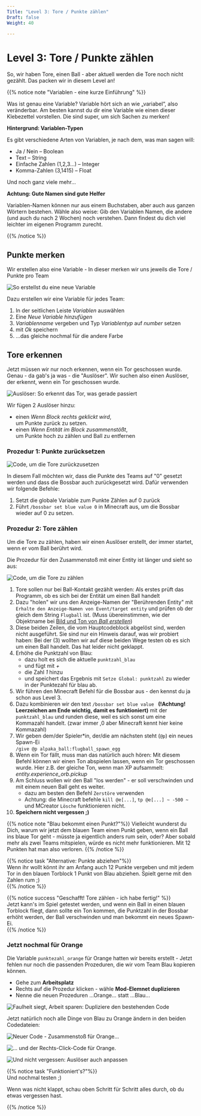 ```yaml
---
Title: "Level 3: Tore / Punkte zählen"
Draft: false
Weight: 40

---
```


# Level 3: Tore / Punkte zählen

So, wir haben Tore, einen Ball - aber aktuell werden die Tore noch nicht gezählt. Das packen wir in diesem Level an!

{{% notice note "Variablen - eine kurze Einführung" %}}

Was ist genau eine Variable? Variable hört sich an wie „variabel“, also veränderbar. Am besten kannst du dir eine Variable wie einen dieser Klebezettel vorstellen. Die sind super, um sich Sachen zu merken!

**Hintergrund: Variablen-Typen**

Es gibt verschiedene Arten von Variablen, je nach dem, was man sagen will:

- Ja / Nein – Boolean
- Text – String
- Einfache Zahlen (1,2,3…) – Integer
- Komma-Zahlen (3,1415) – Float

Und noch ganz viele mehr…

**Achtung: Gute Namen sind gute Helfer**

Variablen-Namen können nur aus einem Buchstaben, aber auch aus ganzen Wörtern bestehen. Wähle also weise: Gib den Variablen Namen, die andere (und auch du nach 2 Wochen) noch verstehen. Dann findest du dich viel leichter im eigenen Programm zurecht. 

{{% /notice %}} 

## Punkte merken

Wir erstellen also eine Variable - In dieser merken wir uns jeweils die Tore / Punkte pro Team

![So erstellst du eine neue Variable](variable-erstellen.png)

Dazu erstellen wir eine Variable für jedes Team:

1. In der seitlichen Leiste *Variablen* auswählen
2. Eine *Neue Variable hinzufügen*
3. *Variablenname* vergeben und Typ *Variablentyp* auf *number* setzen
4. mit *Ok* speichern
5. ...das gleiche nochmal für die andere Farbe

## Tore erkennen

Jetzt müssen wir nur noch erkennen, wenn ein Tor geschossen wurde. Genau - da gab's ja was - die "Auslöser". Wir suchen also einen Auslöser, der erkennt, wenn ein Tor geschossen wurde.

![Auslöser: So erkennt das Tor, was gerade passiert](torblock-ausloeser.png)  

Wir fügen 2 Auslöser hinzu:

- einen *Wenn Block rechts geklickt wird*,  
  um Punkte zurück zu setzen.
- einen *Wenn Entität im Block zusammenstößt*,  
  um Punkte hoch zu zählen und Ball zu entfernen

### Prozedur 1: Punkte zurücksetzen 

![Code, um die Tore zurückzusetzen](code-rechtsklick.png)

In diesem Fall möchten wir, dass die Punkte des Teams auf "0" gesetzt werden und dass die Bossbar auch zurückgesetzt wird. Dafür verwenden wir folgende Befehle:

1. Setzt die globale Variable zum Punkte Zählen auf 0 zurück
2. Führt `/bossbar set blue value 0` in Minecraft aus, um die Bossbar wieder auf 0 zu setzen.

### Prozedur 2: Tore zählen  

Um die Tore zu zählen, haben wir einen Auslöser erstellt, der immer startet, wenn er vom Ball berührt wird.

Die Prozedur für den Zusammenstoß mit einer Entity ist länger und sieht so aus:

![Code, um die Tore zu zählen](code-zusammenstoss-entitaet.png)

1. Tore sollen nur bei Ball-Kontakt gezählt werden: Als erstes prüft das Programm, ob es sich bei der Entität um einen Ball handelt
2. Dazu "holen" wir uns den Anzeige-Namen der "Berührenden Entity" mit `Erhalte den Anzeige-Namen von Event/target entity` und prüfen ob der gleich dem String `Flugball` ist. (Muss übereinstimmen, wie der Objektname bei [Bild und Ton von *Ball erstellen*](../02-ball-erstellen/ball-erstellen.md))
3. Diese beiden Zeilen, die vom Hauptcodeblock abgelöst sind, werden nicht ausgeführt. Sie sind nur ein Hinweis darauf, was wir probiert haben: Bei der (3) wollten wir auf diese beiden Wege testen ob es sich um einen Ball handelt. Das hat leider nicht geklappt.
4. Erhöhe die Punktzahl von Blau: 
    - dazu holt es sich die aktuelle `punktzahl_blau` 
    - und fügt mit *+* 
    - die Zahl *1* hinzu 
    - und speichert das Ergebnis mit `Setze Global: punktzahl` zu wieder in der Punktezahl für blau ab.
5. Wir führen den Minecraft Befehl für die Bossbar aus - den kennst du ja schon aus Level 3.
6. Dazu kombinieren wir den text `/bossbar set blue value ` **(!Achtung! Leerzeichen am Ende wichtig, damit es funktioniert)** mit der `punktzahl_blau` und runden diese, weil es sich sonst um eine Kommazahl handelt. (zwar immer ,0 aber Minecraft kennt hier keine Kommazahl)
7. Wir geben dem/der Spieler*in, der/die am nächsten steht (`@p`) ein neues Spawn-Ei  
    `/give @p alpaka_ball:flugball_spawn_egg`
8. Wenn ein Tor fällt, muss man das natürlich auch hören: Mit diesem Befehl können wir einen Ton abspielen lassen, wenn ein Tor geschossen wurde. Hier z.B. der gleiche Ton, wenn man XP aufsammelt: *entity.experience_orb.pickup*
9. Am Schluss wollen wir den Ball "los werden" - er soll verschwinden und mit einem neuen Ball geht es weiter.  
    - dazu am besten den Befehl `Zerstöre` verwenden
    - Achtung: die Minecraft befehle `kill @e[...]`, `tp @e[...] ~ -500 ~` und MCreator `Lösche` funktionieren nicht.
10. **Speichern nicht vergessen ;)**

{{% notice note "Blau bekommt einen Punkt?"%}}
Vielleicht wunderst du Dich, warum wir jetzt dem blauen Team einen Punkt geben, wenn ein Ball ins blaue Tor geht - müsste ja eigentlich anders rum sein, oder? 
Aber sobald mehr als zwei Teams mitspielen, würde es nicht mehr funktionieren. Mit 12 Punkten hat man also verloren.
{{% /notice %}} 

{{% notice task "Alternative: Punkte abziehen"%}}  
Wenn ihr wollt könnt ihr am Anfang auch 12 Punkte vergeben und mit jedem Tor in den blauen Torblock 1 Punkt von Blau abziehen.
Spielt gerne mit den Zahlen rum ;)  
{{% /notice %}}  

{{% notice success "Geschafft! Tore zählen - ich habe fertig!" %}}  
Jetzt kann's im Spiel getestet werden, und wenn ein Ball in einen blauen Torblock fliegt, dann sollte ein Ton kommen, die Punktzahl in der Bossbar erhöht werden, der Ball verschwinden und man bekommt ein neues Spawn-Ei.  
{{% /notice %}}


### Jetzt nochmal für Orange
Die Variable `punktezahl_orange` für Orange hatten wir bereits erstellt - Jetzt fehlen nur noch die passenden Prozeduren, die wir vom Team Blau kopieren können.

- Gehe zum **Arbeitsplatz**
- Rechts auf die Prozedur klicken - wähle **Mod-Elemnet duplizieren**
- Nenne die neuen Prozeduren ...Orange... statt ...Blau...

![Faulheit siegt, Arbeit sparen: Dupliziere den bestehenden Code](ide-code-kopieren.png)

Jetzt natürlich noch alle Dinge von Blau zu Orange ändern in den beiden Codedateien:

![Neuer Code - Zusammenstoß für Orange...](code-zusammenstoss-entitaet-orange.png)

![... und der Rechts-Click-Code für Orange.](code-rechtsklick-orange.png)



![Und nicht vergessen: Auslöser auch anpassen](torblock-ausloeser-orange.png)

{{% notice task "Funktioniert's?"%}}  
Und nochmal testen ;)

Wenn was nicht klappt, schau oben Schritt für Schritt alles durch, ob du etwas vergessen hast.

{{% /notice %}}
